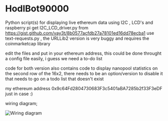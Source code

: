 # HodlBot90000
Python script(s) for displaying live ethereum data using I2C , LCD's and raspberry pi
get I2C_LCD_driver.py from https://gist.github.com/vay3t/8b0577acfdb27a78101ed16dd78ecba1
use text-requests.py , the URLLib2 version is very buggy and requires the coinmarketcap library

edit the files and put in your ethereum address, this could be done throught a config file easily, 
i guess we need a to-do list

code for both version also contains code to display nanopool statistics on the second row of the 16x2, there 
needs to be an option/version to disable it that needs to go on a todo list that doesn't exist 

my ethereum address 0x9c64Fd2804730683F3c5401aBA7285b2f33F3eDF just in case :)

wiring diagram;


![Wiring diagram](http://i.imgur.com/LNU3FjX.png)
